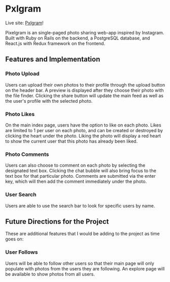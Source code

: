 # Pxlgram

Live site: [Pxlgram](http://pxlgram.herokuapp.com)!

Pixelgram is an single-paged photo sharing web-app inspired by Instagram. Built with Ruby on Rails on the backend,
a PostgreSQL database, and React.js with Redux framework on the frontend.

## Features and Implementation

### Photo Upload

Users can upload their own photos to their profile through the upload button on the header bar. A
preview is displayed after they choose their photo with the file finder. Clicking the share button
will update the main feed as well as the user's profile with the selected photo.

### Photo Likes

On the main index page, users have the option to like on each photo.
Likes are limited to 1 per user on each photo, and can be created or destroyed by clicking the
heart under the photo. Liking the photo will display a red heart to show the
current user that this photo has already been liked.

### Photo Comments

Users can also choose to comment on each photo by selecting the designated
text box. Clicking the chat bubble will also bring focus to the text box for that
particular photo. Comments are submitted via the enter key, which will then add the
comment immediately under the photo.

### User Search

Users are able to use the search bar to look for specific users by name.

## Future Directions for the Project

These are additional features that I would be adding to the project as time goes on:

### User Follows

Users will be able to follow other users so that their main page will only populate
with photos from the users they are following. An explore page will be available to
show photos from all users.
